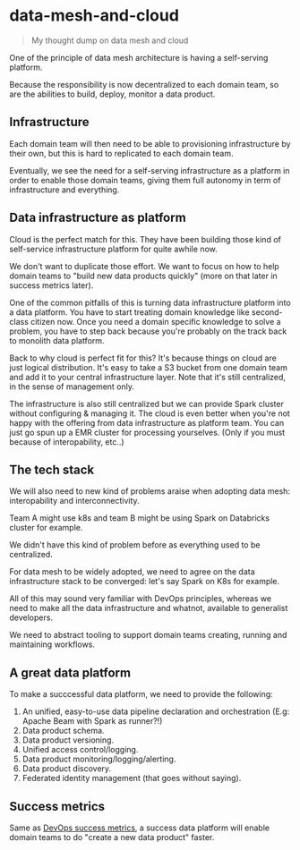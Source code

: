 # data-mesh-and-cloud

> My thought dump on data mesh and cloud

One of the principle of data mesh architecture is having a self-serving platform.

Because the responsibility is now decentralized to each domain team, so are the abilities to build, deploy, monitor a data product.

## Infrastructure

Each domain team will then need to be able to provisioning infrastructure by their own, but this is hard to replicated to each domain team.

Eventually, we see the need for a self-serving infrastructure as a platform in order to enable those domain teams, giving them full autonomy in term of infrastructure and everything.

## Data infrastructure as platform

Cloud is the perfect match for this. They have been building those kind of self-service infrastructure platform for quite awhile now.

We don't want to duplicate those effort. We want to focus on how to help domain teams to "build new data products quickly" (more on that later in success metrics later).

One of the common pitfalls of this is turning data infrastructure platform into a data platform. You have to start treating domain knowledge like second-class citizen now. Once you need a domain specific knowledge to solve a problem, you have to step back because you're probably on the track back to monolith data platform.

Back to why cloud is perfect fit for this? It's because things on cloud are just logical distribution. It's easy to take a S3 bucket from one domain team and add it to your central infrastructure layer. Note that it's still centralized, in the sense of management only.

The infrastructure is also still centralized but we can provide Spark cluster without configuring & managing it. The cloud is even better when you're not happy with the offering from data infrastructure as platform team. You can just go spun up a EMR cluster for processing yourselves. (Only if you must because of interopability, etc..)

## The tech stack 

We will also need to new kind of problems araise when adopting data mesh: interopability and interconnectivity.

Team A might use k8s and team B might be using Spark on Databricks cluster for example.

We didn't have this kind of problem before as everything used to be centralized.

For data mesh to be widely adopted, we need to agree on the data infrastructure stack to be converged: let's say Spark on K8s for example.

All of this may sound very familiar with DevOps principles, whereas we need to make all the data infrastructure and whatnot, available to generalist developers.

We need to abstract tooling to support domain teams creating, running and maintaining workflows.

## A great data platform

To make a succcessful data platform, we need to provide the following:

1. An unified, easy-to-use data pipeline declaration and orchestration (E.g: Apache Beam with Spark as runner?!)
1. Data product schema.
1. Data product versioning.
1. Unified access control/logging.
1. Data product monitoring/logging/alerting.
1. Data product discovery.
1. Federated identity management (that goes without saying).

## Success metrics

Same as [DevOps success metrics](https://www.atlassian.com/devops/frameworks/devops-metrics), a success data platform will enable domain teams to do "create a new data product" faster.
